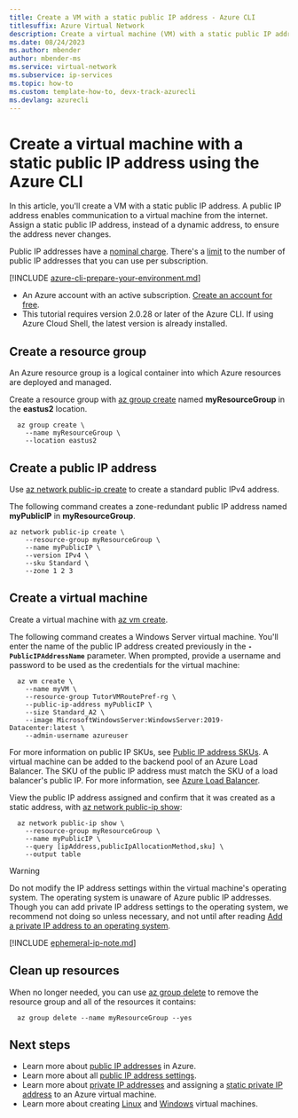 ```yaml
---
title: Create a VM with a static public IP address - Azure CLI
titlesuffix: Azure Virtual Network
description: Create a virtual machine (VM) with a static public IP address using the Azure CLI. Static public IP addresses are addresses that never change.
ms.date: 08/24/2023
ms.author: mbender
author: mbender-ms
ms.service: virtual-network
ms.subservice: ip-services
ms.topic: how-to
ms.custom: template-how-to, devx-track-azurecli 
ms.devlang: azurecli
---
```


# Create a virtual machine with a static public IP address using the Azure CLI

In this article, you'll create a VM with a static public IP address. A public IP address enables communication to a virtual machine from the internet. Assign a static public IP address, instead of a dynamic address, to ensure the address never changes. 

Public IP addresses have a [nominal charge](https://azure.microsoft.com/pricing/details/ip-addresses). There's a [limit](../../azure-resource-manager/management/azure-subscription-service-limits.md?toc=%2fazure%2fvirtual-network%2ftoc.json#azure-resource-manager-virtual-networking-limits) to the number of public IP addresses that you can use per subscription.

[!INCLUDE [azure-cli-prepare-your-environment.md](~/articles/reusable-content/azure-cli/azure-cli-prepare-your-environment.md)]

- An Azure account with an active subscription. [Create an account for free](https://azure.microsoft.com/free/?WT.mc_id=A261C142F).
- This tutorial requires version 2.0.28 or later of the Azure CLI. If using Azure Cloud Shell, the latest version is already installed.

## Create a resource group

An Azure resource group is a logical container into which Azure resources are deployed and managed.

Create a resource group with [az group create](/cli/azure/group#az-group-create) named **myResourceGroup** in the **eastus2** location.

```azurecli-interactive
  az group create \
    --name myResourceGroup \
    --location eastus2
```

## Create a public IP address

Use [az network public-ip create](/cli/azure/network/public-ip#az-network-public-ip-create) to create a standard public IPv4 address.

The following command creates a zone-redundant public IP address named **myPublicIP** in **myResourceGroup**.

```azurecli-interactive
az network public-ip create \
    --resource-group myResourceGroup \
    --name myPublicIP \
    --version IPv4 \
    --sku Standard \
    --zone 1 2 3
```
## Create a virtual machine

Create a virtual machine with [az vm create](/cli/azure/vm#az-vm-create). 

The following command creates a Windows Server virtual machine. You'll enter the name of the public IP address created previously in the **`-PublicIPAddressName`** parameter. When prompted, provide a username and password to be used as the credentials for the virtual machine:

```azurecli-interactive
  az vm create \
    --name myVM \
    --resource-group TutorVMRoutePref-rg \
    --public-ip-address myPublicIP \
    --size Standard_A2 \
    --image MicrosoftWindowsServer:WindowsServer:2019-Datacenter:latest \
    --admin-username azureuser
```

For more information on public IP SKUs, see [Public IP address SKUs](public-ip-addresses.md#sku). A virtual machine can be added to the backend pool of an Azure Load Balancer. The SKU of the public IP address must match the SKU of a load balancer's public IP. For more information, see [Azure Load Balancer](../../load-balancer/skus.md).

View the public IP address assigned and confirm that it was created as a static address, with [az network public-ip show](/cli/azure/network/public-ip#az-network-public-ip-show):

```azurecli-interactive
  az network public-ip show \
    --resource-group myResourceGroup \
    --name myPublicIP \
    --query [ipAddress,publicIpAllocationMethod,sku] \
    --output table
```

> [!WARNING]
> Do not modify the IP address settings within the virtual machine's operating system. The operating system is unaware of Azure public IP addresses. Though you can add private IP address settings to the operating system, we recommend not doing so unless necessary, and not until after reading [Add a private IP address to an operating system](virtual-network-network-interface-addresses.md#private).

[!INCLUDE [ephemeral-ip-note.md](../../../includes/ephemeral-ip-note.md)]

## Clean up resources

When no longer needed, you can use [az group delete](/cli/azure/group#az-group-delete) to remove the resource group and all of the resources it contains:

```azurecli-interactive
  az group delete --name myResourceGroup --yes
```

## Next steps

- Learn more about [public IP addresses](public-ip-addresses.md#public-ip-addresses) in Azure.
- Learn more about all [public IP address settings](virtual-network-public-ip-address.md#create-a-public-ip-address).
- Learn more about [private IP addresses](private-ip-addresses.md) and assigning a [static private IP address](virtual-network-network-interface-addresses.md#add-ip-addresses) to an Azure virtual machine.
- Learn more about creating [Linux](../../virtual-machines/windows/tutorial-manage-vm.md?toc=%2fazure%2fvirtual-network%2ftoc.json) and [Windows](../../virtual-machines/windows/tutorial-manage-vm.md?toc=%2fazure%2fvirtual-network%2ftoc.json) virtual machines.
